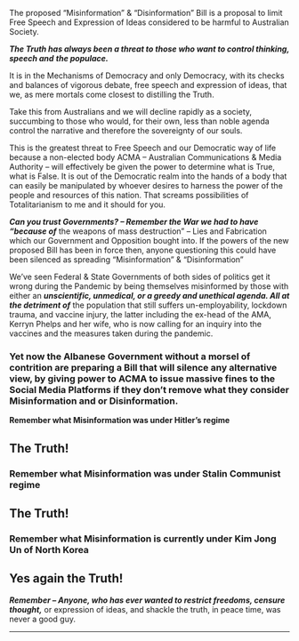 The proposed “Misinformation” & “Disinformation” Bill is a proposal to limit Free Speech and
Expression of Ideas considered to be harmful to Australian Society.

**_The Truth has always been a threat to those who want to control thinking, speech and_**
**_the populace._**

It is in the Mechanisms of Democracy and only Democracy, with its checks and balances of
vigorous debate, free speech and expression of ideas, that we, as mere mortals come
closest to distilling the Truth.

Take this from Australians and we will decline rapidly as a society, succumbing to those who
would, for their own, less than noble agenda control the narrative and therefore the
sovereignty of our souls.

This is the greatest threat to Free Speech and our Democratic way of life because a
non-elected body ACMA – Australian Communications & Media Authority – will
effectively be given the power to determine what is True, what is False. It is out of
the Democratic realm into the hands of a body that can easily be manipulated by
whoever desires to harness the power of the people and resources of this nation.
That screams possibilities of Totalitarianism to me and it should for you.

**_Can you trust Governments? – Remember the War we had to have “because of_**
the weapons of mass destruction” – Lies and Fabrication which our Government and
Opposition bought into. If the powers of the new proposed Bill has been in force
then, anyone questioning this could have been silenced as spreading
“Misinformation” & “Disinformation”

We’ve seen Federal & State Governments of both sides of politics get it wrong
during the Pandemic by being themselves misinformed by those with either an
**_unscientific, unmedical, or a greedy and unethical agenda. All at the detriment of_**
the population that still suffers un-employability, lockdown trauma, and vaccine
injury, the latter including the ex-head of the AMA, Kerryn Phelps and her wife, who
is now calling for an inquiry into the vaccines and the measures taken during the
pandemic.

### Yet now the Albanese Government without a morsel of contrition are preparing a Bill that will silence any alternative view, by giving power to ACMA to issue massive fines to the Social Media Platforms if they don’t remove what they consider Misinformation and or Disinformation. 

**Remember what Misinformation was under Hitler’s regime**

## The Truth!

### Remember what Misinformation was under Stalin Communist regime

## The Truth!

### Remember what Misinformation is currently under Kim Jong Un of North Korea

## Yes again the Truth!

**_Remember – Anyone, who has ever wanted to restrict freedoms, censure thought,_**
or expression of ideas, and shackle the truth, in peace time, was never a good guy.


-----

